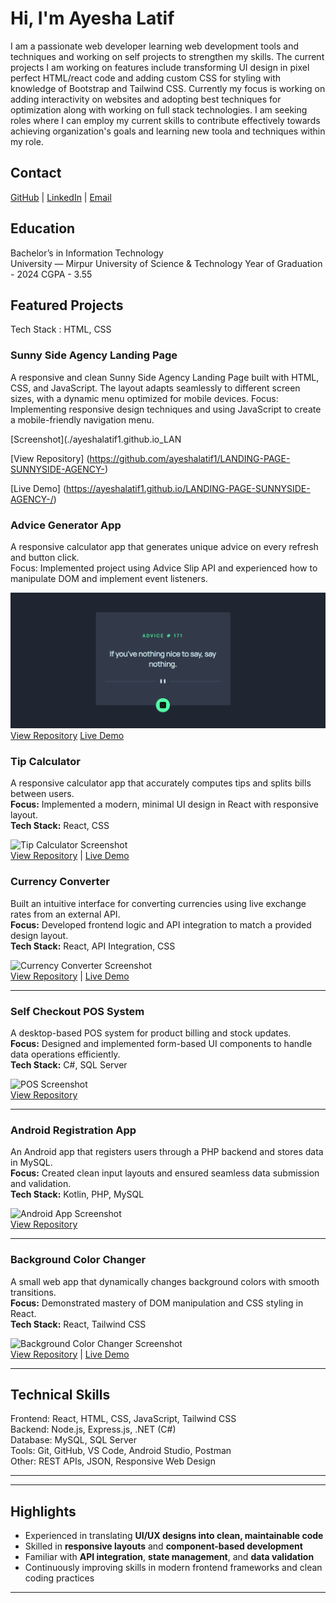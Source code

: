 # Hi, I'm Ayesha Latif

I am a passionate web developer learning web development tools and techniques and working on self projects to strengthen my skills. The current projects I am working on features include transforming UI design in pixel perfect HTML/react code and adding custom CSS for styling with knowledge of Bootstrap and Tailwind CSS. Currently my focus is working on adding interactivity on websites and adopting best techniques for optimization along with working on full stack technologies. I am seeking roles where I can employ my current skills to contribute effectively towards achieving organization's goals and learning new toola and techniques within my role.

## Contact

[GitHub](https://github.com/ayeshalatif1) | [LinkedIn](https://linkedin.com/in/ayeshalatif111) | [Email](ayeshalatif223@gmail.com)

## Education

Bachelor’s in Information Technology  
University — Mirpur University of Science & Technology
Year of Graduation - 2024
CGPA - 3.55


## Featured Projects

Tech Stack : HTML, CSS

### Sunny Side Agency Landing Page  
A responsive and clean Sunny Side Agency Landing Page built with HTML, CSS, and JavaScript. The layout adapts seamlessly to different screen sizes, with a dynamic menu optimized for mobile devices.
Focus: Implementing responsive design techniques and using JavaScript to create a mobile-friendly navigation menu. 

[Screenshot](./ayeshalatif1.github.io_LAN

[View Repository] (https://github.com/ayeshalatif1/LANDING-PAGE-SUNNYSIDE-AGENCY-) 

[Live Demo] (https://ayeshalatif1.github.io/LANDING-PAGE-SUNNYSIDE-AGENCY-/)

### Advice Generator App  
A responsive calculator app that generates unique advice on every refresh and button click.  
Focus: Implemented project using Advice Slip API and experienced how to manipulate DOM and implement event listeners.  

![Advice Generator Screenshot](./adviceGenerator.PNG)  
[View Repository](https://github.com/username456/tip-calculator) 
[Live Demo](https://username456.github.io/tip-calculator)

### Tip Calculator  
A responsive calculator app that accurately computes tips and splits bills between users.  
**Focus:** Implemented a modern, minimal UI design in React with responsive layout.  
**Tech Stack:** React, CSS  

![Tip Calculator Screenshot](https://github.com/username456/tip-calculator/blob/main/screenshot.png?raw=true)  
[View Repository](https://github.com/username456/tip-calculator) | [Live Demo](https://username456.github.io/tip-calculator)



### Currency Converter  
Built an intuitive interface for converting currencies using live exchange rates from an external API.  
**Focus:** Developed frontend logic and API integration to match a provided design layout.  
**Tech Stack:** React, API Integration, CSS  

![Currency Converter Screenshot](https://github.com/username456/currency-converter/blob/main/screenshot.png?raw=true)  
[View Repository](https://github.com/username456/currency-converter) | [Live Demo](https://username456.github.io/currency-converter)

---

### Self Checkout POS System  
A desktop-based POS system for product billing and stock updates.  
**Focus:** Designed and implemented form-based UI components to handle data operations efficiently.  
**Tech Stack:** C#, SQL Server  

![POS Screenshot](https://github.com/username456/self-checkout-pos/blob/main/screenshot.png?raw=true)  
[View Repository](https://github.com/username456/self-checkout-pos)

---

### Android Registration App  
An Android app that registers users through a PHP backend and stores data in MySQL.  
**Focus:** Created clean input layouts and ensured seamless data submission and validation.  
**Tech Stack:** Kotlin, PHP, MySQL  

![Android App Screenshot](https://github.com/username456/android-registration/blob/main/screenshot.png?raw=true)  
[View Repository](https://github.com/username456/android-registration)

---

### Background Color Changer  
A small web app that dynamically changes background colors with smooth transitions.  
**Focus:** Demonstrated mastery of DOM manipulation and CSS styling in React.  
**Tech Stack:** React, Tailwind CSS  

![Background Color Changer Screenshot](https://github.com/username456/backgroundColorChanger/blob/main/screenshot.png?raw=true)  
[View Repository](https://github.com/username456/backgroundColorChanger) | [Live Demo](https://username456.github.io/backgroundColorChanger)

---

## Technical Skills

Frontend: React, HTML, CSS, JavaScript, Tailwind CSS  
Backend: Node.js, Express.js, .NET (C#)  
Database: MySQL, SQL Server  
Tools: Git, GitHub, VS Code, Android Studio, Postman  
Other: REST APIs, JSON, Responsive Web Design

---

---

## Highlights

- Experienced in translating **UI/UX designs into clean, maintainable code**  
- Skilled in **responsive layouts** and **component-based development**  
- Familiar with **API integration**, **state management**, and **data validation**  
- Continuously improving skills in modern frontend frameworks and clean coding practices  

---


